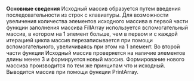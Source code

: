 **Основные сведения**
Исходный массив образуется путем введения последовательности из строк с клавиатуры. 
Для возможности увеличения количества элементов исходного массива в первой части функции заполнения массива FillArray используется вспомогательный массив, в котором на 1 элемент больше, чем в первом и с каждой итерацией цикла массив перезаписывается при помощи вспомогательного, увеличиваясь при этом на 1 элемент. Во второй части функции Исходный массив  проверяется на наличие элементов длины менее 3 и формируется новый массив. Формирование нового массива производится по тем же принципам что и исходный. Выводится массив при помощи функции PrintArray.
